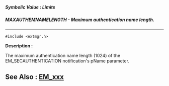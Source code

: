 ##### Symbolic Value : Limits
##### MAXAUTHEMNAMELENGTH - Maximum authentication name length.
---
```
#include <extmgr.h>
```
**Description :**

The maximum authentication name length (1024) of the EM_SECAUTHENTICATION 
notification's pName parameter.

**See Also :**
[EM_xxx](/reference/Symb/EM_xxx)
---
